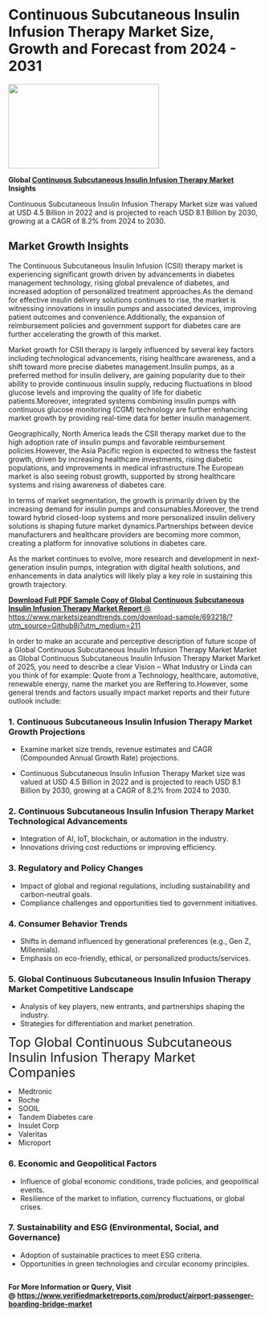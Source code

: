<H1>Continuous Subcutaneous Insulin Infusion Therapy Market Size, Growth and Forecast from 2024 - 2031</H1><img class="aligncenter size-medium wp-image-584254" src="https://thirdeyenews.in/wp-content/uploads/2024/09/Global-Market-Research-300x168.jpeg" alt="" width="300" height="168" /><p><strong>Global&nbsp;<a href="https://www.marketsizeandtrends.com/download-sample/693218/?utm_source=Github8j?utm_medium=211">Continuous Subcutaneous Insulin Infusion Therapy Market</a> Insights</strong></p><p>Continuous Subcutaneous Insulin Infusion Therapy Market size was valued at USD 4.5 Billion in 2022 and is projected to reach USD 8.1 Billion by 2030, growing at a CAGR of 8.2% from 2024 to 2030.</p><p><h2>Market Growth Insights</h2> <p>The Continuous Subcutaneous Insulin Infusion (CSII) therapy market is experiencing significant growth driven by advancements in diabetes management technology, rising global prevalence of diabetes, and increased adoption of personalized treatment approaches.As the demand for effective insulin delivery solutions continues to rise, the market is witnessing innovations in insulin pumps and associated devices, improving patient outcomes and convenience.Additionally, the expansion of reimbursement policies and government support for diabetes care are further accelerating the growth of this market.</p> <p><a href="#"></a></p> <p>Market growth for CSII therapy is largely influenced by several key factors including technological advancements, rising healthcare awareness, and a shift toward more precise diabetes management.Insulin pumps, as a preferred method for insulin delivery, are gaining popularity due to their ability to provide continuous insulin supply, reducing fluctuations in blood glucose levels and improving the quality of life for diabetic patients.Moreover, integrated systems combining insulin pumps with continuous glucose monitoring (CGM) technology are further enhancing market growth by providing real-time data for better insulin management.</p> <p>Geographically, North America leads the CSII therapy market due to the high adoption rate of insulin pumps and favorable reimbursement policies.However, the Asia Pacific region is expected to witness the fastest growth, driven by increasing healthcare investments, rising diabetic populations, and improvements in medical infrastructure.The European market is also seeing robust growth, supported by strong healthcare systems and rising awareness of diabetes care.</p> <p>In terms of market segmentation, the growth is primarily driven by the increasing demand for insulin pumps and consumables.Moreover, the trend toward hybrid closed-loop systems and more personalized insulin delivery solutions is shaping future market dynamics.Partnerships between device manufacturers and healthcare providers are becoming more common, creating a platform for innovative solutions in diabetes care.<p>As the market continues to evolve, more research and development in next-generation insulin pumps, integration with digital health solutions, and enhancements in data analytics will likely play a key role in sustaining this growth trajectory.</p> <p><a href="#"></p><p><span class=""><strong>Download Full PDF Sample Copy of Global Continuous Subcutaneous Insulin Infusion Therapy Market Report</strong> @ <a href="https://www.marketsizeandtrends.com/download-sample/693218/?utm_source=Github8j?utm_medium=211" target="_blank">https://www.marketsizeandtrends.com/download-sample/693218/?utm_source=Github8j?utm_medium=211</a></span></p><p>In order to make an accurate and perceptive description of future scope of a Global&nbsp;Continuous Subcutaneous Insulin Infusion Therapy Market Market as Global&nbsp;Continuous Subcutaneous Insulin Infusion Therapy Market Market of 2025, you need to describe a clear Vision &ndash; What Industry or Linda can you think of for example: Quote from a Technology, healthcare, automotive, renewable energy, name the market you are Reffering to.However, some general trends and factors usually impact market reports and their future outlook include:</p><h3>1.&nbsp;<strong>Continuous Subcutaneous Insulin Infusion Therapy Market Growth Projections</strong></h3><ul><li>Examine market size trends, revenue estimates and CAGR (Compounded Annual Growth Rate) projections.</li><li><p>Continuous Subcutaneous Insulin Infusion Therapy Market size was valued at USD 4.5 Billion in 2022 and is projected to reach USD 8.1 Billion by 2030, growing at a CAGR of 8.2% from 2024 to 2030.</p></li></ul><h3>2.&nbsp;<strong>Continuous Subcutaneous Insulin Infusion Therapy Market Technological Advancements</strong></h3><ul><li>Integration of AI, IoT, blockchain, or automation in the industry.</li><li>Innovations driving cost reductions or improving efficiency.</li></ul><h3>3.&nbsp;<strong>Regulatory and Policy Changes</strong></h3><ul><li>Impact of global and regional regulations, including sustainability and carbon-neutral goals.</li><li>Compliance challenges and opportunities tied to government initiatives.</li></ul><h3>4.&nbsp;<strong>Consumer Behavior Trends</strong></h3><ul><li>Shifts in demand influenced by generational preferences (e.g., Gen Z, Millennials).</li><li>Emphasis on eco-friendly, ethical, or personalized products/services.</li></ul><h3>5.&nbsp;<strong>Global Continuous Subcutaneous Insulin Infusion Therapy Market Competitive Landscape</strong></h3><ul><li>Analysis of key players, new entrants, and partnerships shaping the industry.</li><li>Strategies for differentiation and market penetration.</li></ul><p data-pm-slice="1 1 []"><span style="color: inherit; font-family: inherit; font-size: 25px;">Top Global Continuous Subcutaneous Insulin Infusion Therapy Market Companies</span></p><div class="" data-test-id=""><p><li>Medtronic</li><li> Roche</li><li> SOOIL</li><li> Tandem Diabetes care</li><li> Insulet Corp</li><li> Valeritas</li><li> Microport</li></p></div><h3>6.&nbsp;<strong>Economic and Geopolitical Factors</strong></h3><ul><li>Influence of global economic conditions, trade policies, and geopolitical events.</li><li>Resilience of the market to inflation, currency fluctuations, or global crises.</li></ul><h3>7.&nbsp;<strong>Sustainability and ESG (Environmental, Social, and Governance)</strong></h3><ul><li>Adoption of sustainable practices to meet ESG criteria.</li><li>Opportunities in green technologies and circular economy principles.</li></ul><h2><strong style="font-size: 14px;">For More Information or Query, Visit @&nbsp;</strong><a style="background-color: #ffffff; font-size: 14px;" href="https://www.marketsizeandtrends.com/report/continuous-subcutaneous-insulin-infusion-therapy-market/" target="_blank">https://www.verifiedmarketreports.com/product/airport-passenger-boarding-bridge-market</a></h2>
